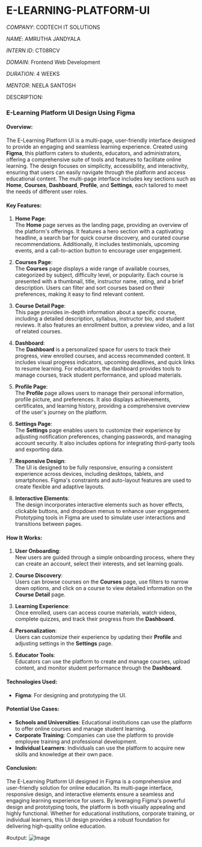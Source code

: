 # E-LEARNING-PLATFORM-UI

*COMPANY*: CODTECH IT SOLUTIONS

*NAME*: AMRUTHA JANDYALA

*INTERN ID*: CT08RCV

*DOMAIN*: Frontend Web Development

*DURATION*: 4 WEEKS

*MENTOR*: NEELA SANTOSH

DESCRIPTION:
### E-Learning Platform UI Design Using Figma

#### Overview:
The E-Learning Platform UI is a multi-page, user-friendly interface designed to provide an engaging and seamless learning experience. Created using **Figma**, this platform caters to students, educators, and administrators, offering a comprehensive suite of tools and features to facilitate online learning. The design focuses on simplicity, accessibility, and interactivity, ensuring that users can easily navigate through the platform and access educational content. The multi-page interface includes key sections such as **Home**, **Courses**, **Dashboard**, **Profile**, and **Settings**, each tailored to meet the needs of different user roles.

#### Key Features:
1. **Home Page**:  
   The **Home** page serves as the landing page, providing an overview of the platform's offerings. It features a hero section with a captivating headline, a search bar for quick course discovery, and curated course recommendations. Additionally, it includes testimonials, upcoming events, and a call-to-action button to encourage user engagement.

2. **Courses Page**:  
   The **Courses** page displays a wide range of available courses, categorized by subject, difficulty level, or popularity. Each course is presented with a thumbnail, title, instructor name, rating, and a brief description. Users can filter and sort courses based on their preferences, making it easy to find relevant content.

3. **Course Detail Page**:  
   This page provides in-depth information about a specific course, including a detailed description, syllabus, instructor bio, and student reviews. It also features an enrollment button, a preview video, and a list of related courses.

4. **Dashboard**:  
   The **Dashboard** is a personalized space for users to track their progress, view enrolled courses, and access recommended content. It includes visual progress indicators, upcoming deadlines, and quick links to resume learning. For educators, the dashboard provides tools to manage courses, track student performance, and upload materials.

5. **Profile Page**:  
   The **Profile** page allows users to manage their personal information, profile picture, and preferences. It also displays achievements, certificates, and learning history, providing a comprehensive overview of the user's journey on the platform.

6. **Settings Page**:  
   The **Settings** page enables users to customize their experience by adjusting notification preferences, changing passwords, and managing account security. It also includes options for integrating third-party tools and exporting data.

7. **Responsive Design**:  
   The UI is designed to be fully responsive, ensuring a consistent experience across devices, including desktops, tablets, and smartphones. Figma's constraints and auto-layout features are used to create flexible and adaptive layouts.

8. **Interactive Elements**:  
   The design incorporates interactive elements such as hover effects, clickable buttons, and dropdown menus to enhance user engagement. Prototyping tools in Figma are used to simulate user interactions and transitions between pages.

#### How It Works:
1. **User Onboarding**:  
   New users are guided through a simple onboarding process, where they can create an account, select their interests, and set learning goals.

2. **Course Discovery**:  
   Users can browse courses on the **Courses** page, use filters to narrow down options, and click on a course to view detailed information on the **Course Detail** page.

3. **Learning Experience**:  
   Once enrolled, users can access course materials, watch videos, complete quizzes, and track their progress from the **Dashboard**.

4. **Personalization**:  
   Users can customize their experience by updating their **Profile** and adjusting settings in the **Settings** page.

5. **Educator Tools**:  
   Educators can use the platform to create and manage courses, upload content, and monitor student performance through the **Dashboard**.

#### Technologies Used:
- **Figma**: For designing and prototyping the UI.

#### Potential Use Cases:
- **Schools and Universities**: Educational institutions can use the platform to offer online courses and manage student learning.
- **Corporate Training**: Companies can use the platform to provide employee training and professional development.
- **Individual Learners**: Individuals can use the platform to acquire new skills and knowledge at their own pace.

#### Conclusion:
The E-Learning Platform UI designed in Figma is a comprehensive and user-friendly solution for online education. Its multi-page interface, responsive design, and interactive elements ensure a seamless and engaging learning experience for users. By leveraging Figma's powerful design and prototyping tools, the platform is both visually appealing and highly functional. Whether for educational institutions, corporate training, or individual learners, this UI design provides a robust foundation for delivering high-quality online education.

#output:
![Image](https://github.com/user-attachments/assets/9b6c97b5-63aa-4261-bb53-01656ce6181e)
